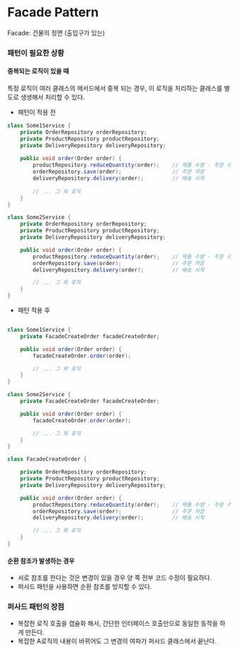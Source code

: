 # Facade Pattern

Facade: 건물의 정면 (출입구가 있는)

### 패턴이 필요한 상황

#### 중복되는 로직이 있을 때

특정 로직이 여러 클래스의 메서드에서 중복 되는 경우, 이 로직을 처리하는 클래스를 별도로 생생해서 처리할 수 있다.

- 패턴이 적용 전

```java
class Some1Service {
    private OrderRepository orderRepository;
    private ProductRepository productRepository;
    private DeliveryRepository deliveryRepository;
    
    public void order(Order order) {
        productRepository.reduceQuantity(order);    // 제품 수량 - 주문 수량
        orderRepository.save(order);                // 주문 저장
        deliveryRepository.delivery(order);         // 배송 시작
        
        // ... 그 외 로직
    }
}

class Some2Service {
    private OrderRepository orderRepository;
    private ProductRepository productRepository;
    private DeliveryRepository deliveryRepository;

    public void order(Order order) {
        productRepository.reduceQuantity(order);    // 제품 수량 - 주문 수량
        orderRepository.save(order);                // 주문 저장
        deliveryRepository.delivery(order);         // 배송 시작

        // ... 그 외 로직
    }
}
```

- 패턴 적용 후

```java

class Some1Service {
    private FacadeCreateOrder facadeCreateOrder;

    public void order(Order order) {
        facadeCreateOrder.order(order);

        // ... 그 외 로직
    }
}

class Some2Service {
    private FacadeCreateOrder facadeCreateOrder;

    public void order(Order order) {
        facadeCreateOrder.order(order);

        // ... 그 외 로직
    }
}

class FacadeCreateOrder {

    private OrderRepository orderRepository;
    private ProductRepository productRepository;
    private DeliveryRepository deliveryRepository;

    public void order(Order order) {
        productRepository.reduceQuantity(order);    // 제품 수량 - 주문 수량
        orderRepository.save(order);                // 주문 저장
        deliveryRepository.delivery(order);         // 배송 시작

        // ... 그 외 로직
    }
}
```

#### 순환 참조가 발생하는 경우

- 서로 참조를 한다는 것은 변경이 있을 경우 양 쪽 전부 코드 수정이 필요하다.
- 퍼사드 패턴을 사용하면 순환 참조를 방지할 수 있다.

### 퍼사드 패턴의 장점

- 복잡한 로직 호출을 캡슐화 해서, 간단한 인터페이스 호출만으로 동일한 동작을 하게 만든다.
- 복잡한 A로직의 내용이 바뀌어도 그 변경의 여파가 퍼사드 클래스에서 끝난다.